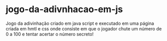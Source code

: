 # jogo-da-adivnhacao-em-js
Jogo da adivinhação criado em java script e executado em uma página criada em hmtl e css onde consiste em que o jogador chute um número de 0 a 100 e tentar acertar o número secreto!
